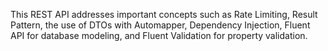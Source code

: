This REST API addresses important concepts such as Rate Limiting, Result Pattern, the use of DTOs with Automapper, Dependency Injection, Fluent API for database modeling, and Fluent Validation for property validation.
